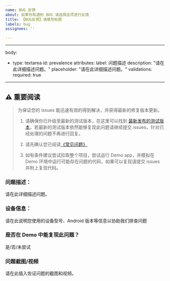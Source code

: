 ```yaml
---
name: BUG 反馈
about: 如果你有遇到 BUG 请选择此项进行反馈
title: 【BUG反馈】请填写标题
labels: bug
assignees: ''

---
```


---

body:
- type: textarea
  id: prevalence
  attributes:
    label: 问题描述
    description: "请在此详细描述问题。"
    placeholder: "请在此详细描述问题。"
  validations:
    required: true
---

## ⚠️ 重要阅读

> 为保证您的 issues 能迅速有效的得到解决，并获得最新的修复版本更新。
> 
> 1. 请确保你已升级至最新的测试版本，在这里可以找到 [最新发布的测试版本](https://github.com/kongzue/DialogX/releases)，若最新的测试版本依然能够复现此问题请继续提交 issues，针对已经处理的问题不再进行回复。
> 
> 2. 请先确认您已阅读[《常见问题》](https://github.com/kongzue/DialogX/wiki/%E5%B8%B8%E8%A7%81%E9%97%AE%E9%A2%98)
> 
> 3. 如有条件建议尝试拉取整个项目，尝试运行 Demo app，并模拟在 Demo 环境中运行可能存在问题的代码，如果可以复现请提交 issues 并附上复现代码。

### 问题描述：

请在此详细描述问题。

### 设备信息：
请在此说明您使用的设备型号、Android 版本等信息以协助我们排查问题

### 是否在 Demo 中能复现此问题？
是/否/未尝试

### 问题截图/视频
请在此插入佐证问题的截图和视频。
